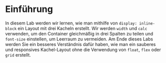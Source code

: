# Einführung

In diesem Lab werden wir lernen, wie man mithilfe von `display: inline-block` ein Layout mit drei Kacheln erstellt. Wir werden `width` und `calc` verwenden, um den Container gleichmäßig in drei Spalten zu teilen und `font-size` einstellen, um Leerraum zu vermeiden. Am Ende dieses Labs werden Sie ein besseres Verständnis dafür haben, wie man ein sauberes und responsives Kachel-Layout ohne die Verwendung von `float`, `flex` oder `grid` erstellt.
